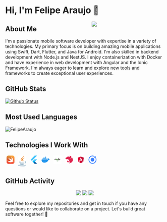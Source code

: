 # Hi, I'm Felipe Araujo 👋

<img align='right' src="https://media.giphy.com/media/M9gbBd9nbDrOTu1Mqx/giphy.gif" width="230">

## About Me

I'm a passionate mobile software developer with expertise in a variety of technologies. My primary focus is on building amazing mobile applications using Swift, Dart, Flutter, and Java for Android. I'm also skilled in backend development with Node.js and NestJS. I enjoy containerization with Docker and have experience in web development with Angular and the Ionic Framework. I'm always eager to learn and explore new tools and frameworks to create exceptional user experiences.

## GitHub Stats

[![Github Status](https://github-readme-stats.vercel.app/api?username=FelipeCostaAraujo&show_icons=true&title_color=fff&icon_color=79ff97&text_color=9f9f9f&bg_color=151515&hide=contribs,issues)](https://github.com/FelipeCostaAraujo/FelipeCostaAraujo)

## Most Used Languages

<p align="start">
  <img src="https://github-readme-stats.vercel.app/api/top-langs?username=FelipeCostaAraujo&show_icons=true&title_color=fff&icon_color=79ff97&text_color=9f9f9f&bg_color=151515&locale=en&layout=compact" alt="FelipeAraujo" />
</p>

## Technologies I Work With

<div>
  <img alt="Swift" src=".github/Swift.png" width="5%" style="vertical-align:top; margin:4px">
  <img alt="Swift" src=".github/javas.png" width="5%" style="vertical-align:top; margin:4px">
  <img alt="Flutter" src=".github/Flutter.svg" width="5%" style="vertical-align:top; margin:4px">
  <img alt="Docker" src=".github/Docker.svg" width="5%" style="vertical-align:top; margin:4px">
  <img alt="Node.js" src=".github/node.svg" width="5%" style="vertical-align:top; margin:4px">
  <img alt="NestJS" src=".github/NestJS.svg.png" width="5%" style="vertical-align:top; margin:4px">
  <img alt="Angular" src=".github/Angular_full_color_logo.svg.png" width="5%" style="vertical-align:top; margin:4px">
  <img alt="Ionic" src=".github/ionic-icon.svg" width="5%" style="vertical-align:top; margin:4px">
</div>

## GitHub Activity

<p align="center">
  <img src="https://komarev.com/ghpvc/?username=felipecostaaraujo&style=for-the-badge">
  <img src="https://img.shields.io/github/followers/felipecostaaraujo?style=for-the-badge">
  <img src="https://img.shields.io/github/stars/felipecostaaraujo?style=for-the-badge">
</p>

Feel free to explore my repositories and get in touch if you have any questions or would like to collaborate on a project. Let's build great software together! 🚀

